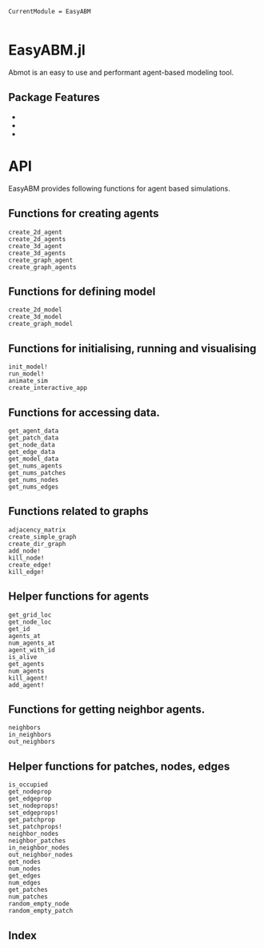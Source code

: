 ```@meta
CurrentModule = EasyABM
```


```@contents
```

# EasyABM.jl
Abmot is an easy to use and performant agent-based modeling tool. 

## Package Features
-
-
-

# API
EasyABM provides following functions for agent based simulations. 

## Functions for creating agents

```@docs
create_2d_agent
create_2d_agents
create_3d_agent
create_3d_agents
create_graph_agent
create_graph_agents
```

## Functions for defining model

```@docs
create_2d_model
create_3d_model
create_graph_model
```

## Functions for initialising, running and visualising

```@docs
init_model!
run_model!
animate_sim
create_interactive_app
```

## Functions for accessing data.

```@docs
get_agent_data 
get_patch_data 
get_node_data
get_edge_data 
get_model_data 
get_nums_agents 
get_nums_patches
get_nums_nodes 
get_nums_edges
```

## Functions related to graphs

```@docs
adjacency_matrix
create_simple_graph
create_dir_graph
add_node!
kill_node!
create_edge! 
kill_edge!
```

## Helper functions for agents

```@docs
get_grid_loc
get_node_loc
get_id
agents_at
num_agents_at
agent_with_id
is_alive
get_agents 
num_agents 
kill_agent!
add_agent!
```

## Functions for getting neighbor agents.

```@docs
neighbors
in_neighbors
out_neighbors
```

## Helper functions for patches, nodes, edges

```@docs
is_occupied
get_nodeprop
get_edgeprop
set_nodeprops!
set_edgeprops!
get_patchprop
set_patchprops!
neighbor_nodes
neighbor_patches
in_neighbor_nodes
out_neighbor_nodes
get_nodes
num_nodes
get_edges
num_edges
get_patches
num_patches
random_empty_node
random_empty_patch
```



## Index

```@index
```



